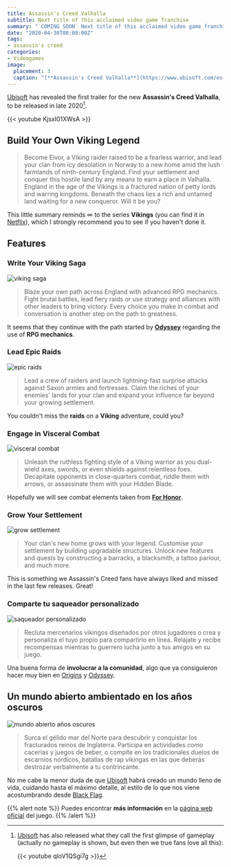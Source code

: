 ```yaml
---
title: Assassin's Creed Valhalla
subtitle: Next title of this acclaimed video game franchise
summary: "`COMING SOON` Next title of this acclaimed video game franchise."
date: "2020-04-30T00:00:00Z"
tags:
- assassin's creed
categories:
- Videogames
image:
  placement: 3
  caption: "[**Assassin's Creed Valhalla**](https://www.ubisoft.com/es-es/game/assassins-creed/valhalla)"
---
```


[Ubisoft](https://www.ubisoft.com/en-gb/) has revealed the first trailer for the new **Assassin's Creed Valhalla**, to be released in late 2020[^1].

[^1]: [Ubisoft](https://www.ubisoft.com/en-gb/) has also released what they call the first glimpse of gameplay (actually no gameplay is shown, but even then we true fans love all this):

	{{< youtube qloV1QSgi7g >}}	

{{< youtube KjsxI01XWsA >}}

## Build Your Own Viking Legend
> Become Eivor, a Viking raider raised to be a fearless warrior, and lead your clan from icy desolation in Norway to a new home amid the lush farmlands of ninth-century England. Find your settlement and conquer this hostile land by any means to earn a place in Valhalla.
England in the age of the Vikings is a fractured nation of petty lords and warring kingdoms. Beneath the chaos lies a rich and untamed land waiting for a new conqueror. Will it be you?

This little summary reminds $\infty$ to the series **Vikings** (you can find it in [Netflix](https://www.netflix.com/title/70301870)), which I strongly recommend you to see if you haven't done it.

## Features
### Write Your Viking Saga
![viking saga](https://staticctf.akamaized.net/J3yJr34U2pZ2Ieem48Dwy9uqj5PNUQTn/11fnAIXY73SvPgCwsFJTGf/8b6e9f81d7a4544339c9ec8a1d64f14c/ACK_WriteYourVikingSaga__1_.png)

> Blaze your own path across England with advanced RPG mechanics. Fight brutal battles, lead fiery raids or use strategy and alliances with other leaders to bring victory. Every choice you make in combat and conversation is another step on the path to greatness.

It seems that they continue with the path started by [**Odyssey**](https://assassinscreed.ubisoft.com/game/en-gb/odyssey) regarding the use of **RPG mechanics**.

### Lead Epic Raids
![epic raids](https://staticctf.akamaized.net/J3yJr34U2pZ2Ieem48Dwy9uqj5PNUQTn/2n0tQAPCRAggRczGFSJ9IJ/e376be5d7f4fd84c250be1e48ce67a9f/ac-full-width_raid_desktop.png)

> Lead a crew of raiders and launch lightning-fast surprise attacks against Saxon armies and fortresses. Claim the riches of your enemies' lands for your clan and expand your influence far beyond your growing settlement.

You couldn't miss the **raids** on a **Viking** adventure, could you?

### Engage in Visceral Combat
![visceral combat](https://staticctf.akamaized.net/J3yJr34U2pZ2Ieem48Dwy9uqj5PNUQTn/5JE9v6dbyUyWc6cVkw8MXR/dc377befabf3505ee1caec6cb9f70f30/ac-full-width_combat_desktop.png)

> Unleash the ruthless fighting style of a Viking warrior as you dual-wield axes, swords, or even shields against relentless foes. Decapitate opponents in close-quarters combat, riddle them with arrows, or assassinate them with your Hidden Blade.

Hopefully we will see combat elements taken from [**For Honor**](https://forhonor.ubisoft.com/game/en-gb/home/).

### Grow Your Settlement
![grow settlement](https://staticctf.akamaized.net/J3yJr34U2pZ2Ieem48Dwy9uqj5PNUQTn/5DFQRcPN7xqCs79hr24wCp/402d56691739c8d8237e4fc8d677cbd9/ac-full-width_england-evening_desktop.png)

> Your clan's new home grows with your legend. Customise your settlement by building upgradable structures. Unlock new features and quests by constructing a barracks, a blacksmith, a tattoo parlour, and much more.

This is something we Assassin's Creed fans have always liked and missed in the last few releases. Great!

### Comparte tu saqueador personalizado
![saqueador personalizado](https://staticctf.akamaized.net/J3yJr34U2pZ2Ieem48Dwy9uqj5PNUQTn/4FzbQHeyJqEoKHsS8iG0LQ/f34f246b3e8b36f33c7ff4f0ac31b3ad/ac-full-width_jomsviking_desktop.png)

> Recluta mercenarios vikingos diseñados por otros jugadores o crea y personaliza el tuyo propio para compartirlo en línea. Relájate y recibe recompensas mientras tu guerrero lucha junto a tus amigos en su juego.

Una buena forma de **involucrar a la comunidad**, algo que ya consiguieron hacer muy bien en [Origins](https://www.ubisoft.com/es-es/game/assassins-creed-origins/) y [Odyssey](https://assassinscreed.ubisoft.com/game/es-es/odyssey).

## Un mundo abierto ambientado en los años oscuros
![mundo abierto años oscuros](https://staticctf.akamaized.net/J3yJr34U2pZ2Ieem48Dwy9uqj5PNUQTn/7HMfAnuBJPtzcULd3sLi3i/1acf9296bcefd2fe8aa71756b9e8cd48/ac-full-width_vista_desktop.png)

> Surca el gélido mar del Norte para descubrir y conquistar los fracturados reinos de Inglaterra. Participa en actividades como cacerías y juegos de beber, o compite en los tradicionales duelos de escarnios nórdicos, batallas de rap vikingas en las que deberás destrozar verbalmente a tu contrincante.

No me cabe la menor duda de que [Ubisoft](https://www.ubisoft.com/es-es/) habrá creado un mundo lleno de vida, cuidando hasta el máximo detalle, al estilo de lo que nos viene acostumbrando desde [Black Flag](https://www.ubisoft.com/es-es/game/assassins-creed-4-black-flag/).

{{% alert note %}}
Puedes encontrar **más información** en la [página web oficial](https://www.ubisoft.com/es-es/game/assassins-creed/valhalla) del juego.
{{% /alert %}}